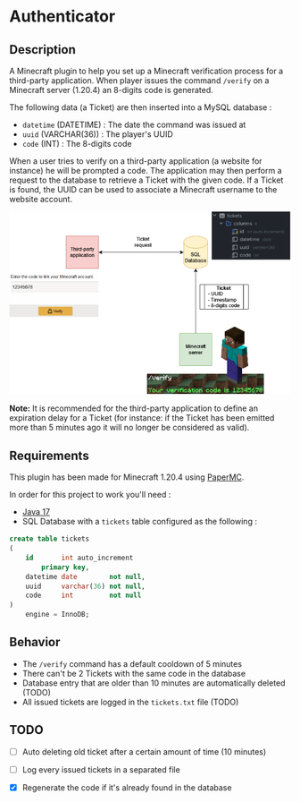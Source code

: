 # Authenticator

## Description

A Minecraft plugin to help you set up a Minecraft verification process for a third-party application.
When player issues the command `/verify` on a Minecraft server (1.20.4) an 8-digits code is generated.

The following data (a Ticket) are then inserted into a MySQL database :
- `datetime` (DATETIME) : The date the command was issued at
- `uuid` (VARCHAR(36)) : The player's UUID
- `code` (INT) : The 8-digits code

When a user tries to verify on a third-party application (a website for instance) he will be prompted a code. 
The application may then perform a request to the database to retrieve a Ticket with the given code.
If a Ticket is found, the UUID can be used to associate a Minecraft username to the website account.

![Scheme.png](Scheme.png)

**Note:** It is recommended for the third-party application to define an expiration delay for a Ticket 
(for instance: if the Ticket has been emitted more than 5 minutes ago it will no longer be considered as valid).

## Requirements

This plugin has been made for Minecraft 1.20.4 using [PaperMC](https://papermc.io/).

In order for this project to work you'll need :
- [Java 17](https://www.java.com)
- SQL Database with a `tickets` table configured as the following :
```sql
create table tickets
(
    id       int auto_increment
        primary key,
    datetime date        not null,
    uuid     varchar(36) not null,
    code     int         not null
)
    engine = InnoDB;
```

## Behavior

- The `/verify` command has a default cooldown of 5 minutes
- There can't be 2 Tickets with the same code in the database
- Database entry that are older than 10 minutes are automatically deleted (TODO)
- All issued tickets are logged in the `tickets.txt` file (TODO)

## TODO

- [ ] Auto deleting old ticket after a certain amount of time (10 minutes)
- [ ] Log every issued tickets in a separated file
- [x] Regenerate the code if it's already found in the database

